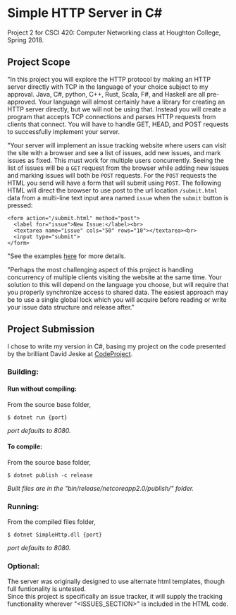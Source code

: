 # Simple HTTP Server in C#
Project 2 for CSCI 420: Computer Networking class at Houghton College, Spring 2018.

## Project Scope
"In this project you will explore the HTTP protocol by making an HTTP server directly with TCP in the language of your choice subject to my approval. Java, C#, python, C++, Rust, Scala, F#, and Haskell are all pre-approved. Your language will almost certainly have a library for creating an HTTP server directly, but we will not be using that. Instead you will create a program that accepts TCP connections and parses HTTP requests from clients that connect. You will have to handle GET, HEAD, and POST requests to successfully implement your server.

"Your server will implement an issue tracking website where users can visit the site with a browser and see a list of issues, add new issues, and mark issues as fixed. This must work for multiple users concurrently. Seeing the list of issues will be a `GET` request from the browser while adding new issues and marking issues will both be `POST` requests. For the `POST` requests the HTML you send will have a form that will submit using `POST`. The following HTML will direct the browser to use post to the url location `/submit.html` data from a multi-line text input area named `issue` when the `submit` button is pressed:
```
<form action="/submit.html" method="post">
  <label for="issue">New Issue:</label><br>
  <textarea name="issue" cols="50" rows="10"></textarea><br>
  <input type="submit">
</form>
```
"See the examples [here](https://www.w3schools.com/html/html_forms.asp) for more details.

"Perhaps the most challenging aspect of this project is handling concurrency of multiple clients visiting the website at the same time. Your solution to this will depend on the language you choose, but will require that you properly synchronize access to shared data. The easiest approach may be to use a single global lock which you will acquire before reading or write your issue data structure and release after."

## Project Submission
I chose to write my version in C#, basing my project on the code presented by the brilliant David Jeske at [CodeProject](https://www.codeproject.com/Articles/137979/Simple-HTTP-Server-in-C).

### Building:

#### Run without compiling:  
From the source base folder,
```
$ dotnet run {port}
```
_port defaults to 8080._


#### To compile:  
From the source base folder,
```
$ dotnet publish -c release
```
_Built files are in the "bin/release/netcoreapp2.0/publish/" folder._

### Running:

From the compiled files folder,
```
$ dotnet SimpleHttp.dll {port}
```
_port defaults to 8080._

### Optional:

The server was originally designed to use alternate html templates, though full funtionality is untested.  
Since this project is specifically an issue tracker, it will supply the tracking functionality wherever "<ISSUES_SECTION>" is included in the HTML code.
